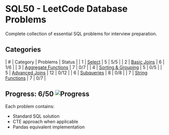 # SQL50 - LeetCode Database Problems

Complete collection of essential SQL problems for interview preparation.

## Categories

| # | Category | Problems | Status |
| 1 | [Select](./01-Select/) | 5 | 5/5 |
| 2 | [Basic Joins](./02-Basic-Joins/) | 6 | 1/6 |
| 3 | [Aggregate Functions](./03-Basic-Aggregate-Functions/) | 7 | 0/7 |
| 4 | [Sorting & Grouping](./04-Sorting-and-Grouping/) | 5 | 0/5 |
| 5 | [Advanced Joins](./05-Advanced-Select-and-Joins/) | 12 | 0/12 |
| 6 | [Subqueries](./06-Subqueries/) | 8 | 0/8 |
| 7 | [String Functions](./07-Advanced-String-Functions/) | 7 | 0/7 |

## Progress: 6/50 ![Progress](https://img.shields.io/badge/Progress-12%25-red) 

Each problem contains:
- Standard SQL solution
- CTE approach when applicable
- Pandas equivalent implementation
